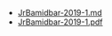* [JrBamidbar-2019-1.md](../JrTorah/Numbers/JrBamidbar-2019-1.md)
* [JrBamidbar-2019-1.pdf](../JrTorah/Numbers/JrBamidbar-2019-1.pdf)
